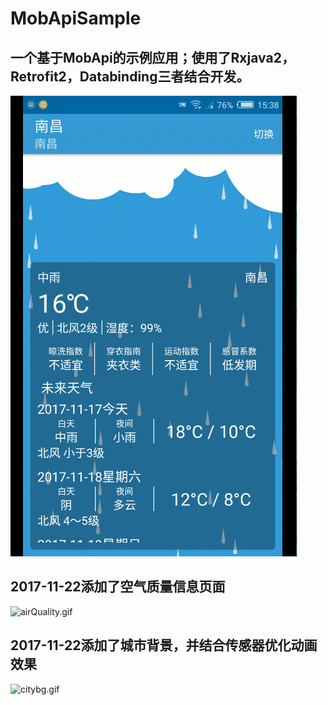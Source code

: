 # MobApiSample
## 一个基于MobApi的示例应用；使用了Rxjava2，Retrofit2，Databinding三者结合开发。
![weathersample.png](https://github.com/FlyMyFish/MobApiSample/blob/master/app/samplepic/weather_sample.gif)  

## 2017-11-22添加了空气质量信息页面
![airQuality.gif](https://github.com/FlyMyFish/MobApiSample/blob/master/app/samplepic/airQuality.gif)  

## 2017-11-22添加了城市背景，并结合传感器优化动画效果
![citybg.gif](https://github.com/FlyMyFish/MobApiSample/blob/master/app/samplepic/citybg.gif)
